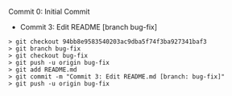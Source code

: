 Commit 0: Initial Commit
- Commit 3: Edit README [branch bug-fix]
```
> git checkout 94bb8e9583540203ac9dba5f74f3ba927341baf3
> git branch bug-fix
> git checkout bug-fix
> git push -u origin bug-fix
> git add README.md
> git commit -m "Commit 3: Edit README.md [branch: bug-fix]"
> git push -u origin bug-fix
```